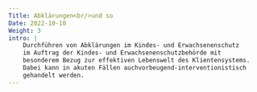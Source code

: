 ```yaml
---
Title: Abklärungen<br/>und so
Date: 2022-10-10
Weight: 3
intro: |
    Durchführen von Abklärungen im Kindes- und Erwachsenenschutz
    im Auftrag der Kindes- und Erwachsenenschutzbehörde mit
    besonderem Bezug zur effektiven Lebenswelt des Klientensystems.
    Dabei kann in akuten Fällen auchvorbeugend-interventionistisch
    gehandelt werden.
---
```

